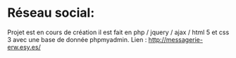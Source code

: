 # Réseau social:

Projet est en cours de création il est fait en php / jquery / ajax / html 5 et css 3 avec une base de donnée phpmyadmin.
Lien : http://messagerie-erw.esy.es/
